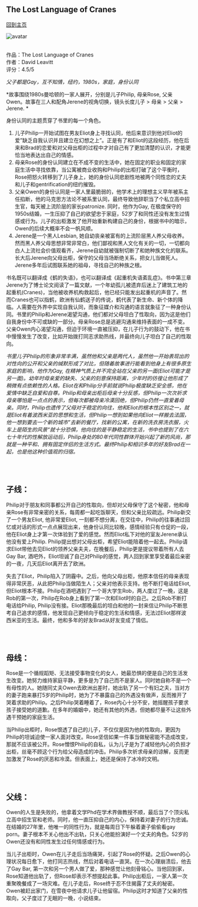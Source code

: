 ## The Lost Language of Cranes
[回到主页](https://boheme130.github.io/Fiction.git.io/)

![avatar](https://cdn.shopify.com/s/files/1/0257/3165/products/7925217_1000x.jpg?v=1508192505)
<br>
<br>

作品：The Lost Language of Cranes <br>
作者：David Leavitt <br>
评分：4.5/5 <br>

*父子都是Gay，互不知情，纽约，1980s，家庭，身份认同*

*故事围绕1980s曼哈顿的一家人展开，分别是儿子Philip, 母亲Rose, 父亲Owen。故事在三人和配角Jerene的视角切换，镜头长度儿子 > 母亲 > 父亲 > Jerene. *

身份认同的主题贯穿了书里的每一个角色。<br>
1. 儿子Philip一开始试图在男友Eliot身上寻找认同，他后来意识到他对Eliot的爱”缺乏自我认识并且建立在幻想之上”。正是有了和Eliot的这段经历，他在后来和Brad的恋爱和对父母出柜的过程中才对自己有了更加清楚的认识，才能更恰当地表达出自己的情感。<br>
2. 母亲Rose的身份认同建立在不成不变的生活中，她在固定的职业和固定的家庭生活中寻找依靠，当公寓被商业收购和Philip的出柜打破了这个平衡时，Rose把怒火转移到了儿子身上，她的身份认同悲剧性地被两个同性恋的丈夫和儿子和gentrification的纽约摧毁。<br>
3. 父亲Owen的身份认同是一家人里最脆弱的，他学术上的理想主义早年被系主任掐断，他的马克思方法论不被系里认同，最终导致他辞职当了个私立高中招生官，每天被上流阶层的家长patronize. 同时，他作为Gay, 在极度保守的1950s结婚，一生压抑了自己的欲望忠于家庭，52岁了和同性还没有发生过情感或行为。儿子的出柜激发了他开始重新构建自己的身份，根据书中的暗示，Owen的后续大概率不会一帆风顺。<br>
4. Jerene是一个黑人Lesbian, 她自幼丧亲被富有的上流阶层黑人养父母收养。然而黑人养父母思想非常非常白，他们鄙视和黑人文化有关的一切，一切都向白人上流社会价值观看齐，Jerene自幼就被强制切断了和她种族文化的联系。长大后Jerene向父母出柜，保守的父母当场断绝关系，把女儿当做死人。Jerene多年后试图联系她的祖母，寻找自己的种族之根。<br>

书名既可以翻译成《鹤的失语》，也可以翻译成《起重机失语紊乱症》。书中第三章Jerene为了博士论文阅读了一篇文献，一个年幼孤儿被遗弃后迷上了建筑工地的起重机(Cranes)，当他被收养机构救起后，他已经只能发出起重机的声音了。然而Cranes也可以指鹤，欧洲有仙鹤送子的传说，鹤代表了新生命、新个体的降临。人需要在外界中实现自我认同，而象征媒介和沟通的语言就象征了一种身份认同。书里的Philip和Jerene渴望沟通，他们都对父母坦白了性取向，因为这是他们自我身份中不可或缺的一部分。母亲Rose总是逃避沟通来维持表面的一成不变。父亲Owen内心渴望沟通，但迫于环境一直被压抑，在儿子行为的鼓动下，他在书中慢慢发生了改变，比如开始拨打同志求助热线，并最终向儿子坦白了自己的性取向。

*书里儿子Philip的形象非常丰满，虽然他和父亲是两代人，虽然他一开始表现出的对性向的公开和父亲的缄默形成了对比，但随着故事进行能看到他身上有很多原生家庭的影响，他作为Gay, 在精神气质上并不完全站在父亲的另一面(Eliot可能才是另一面)。幼年时母亲爱的缺失、父亲的刻意保持距离，少年时的彷徨让他形成了稍微有点依赖性的人格。Eliot在和Philip分手前就说Philip极度缺乏安全感，他在爱情中缺乏自爱和自尊。Philip和母亲出柜后母亲十分反感，但Philip一次次祈求母亲哪怕是一点点的表示，但每次都被母亲冷漠回绝，但Philip仍然一直爱着母亲。同时，Philip也遗传了父母对于稳定的向往，他和Eliot的根本性区别之一，就是Eliot有着波西米亚的思想和生活，但Philip一想到如果他向Eliot一样搬去法国，他一想到要去一个新的城市”去新的餐厅，找新的公寓，在新的洗衣房洗衣服，火车上是陌生的风景“就十分恐惧，他向往的是平静稳定的生活，书中也提到了在六七十年代的性解放运动后，Philip身处的80年代同性群体开始兴起了新的风尚，那就是一种平和、拥有固定伴侣的生活方式。最终Philip和相识多年的好友Brad在一起，也是他这种价值观的归宿。*

<br>
<br>


## 子线：
Philip对于朋友和同事都公开自己的性取向，但却对父母保守了这个秘密，他和母亲Rose有非常亲密的关系，每周都一起吃饭聊天，但和父亲比较疏远。Philip新交了一个男友Eliot, 他非常爱Eliot, 一刻都不想分离，在交往中，Philip的往事通过回忆或对话的形式一点点展现出来，他身份认同比较晚，感情经验只有仓促的一段，他在Eliot身上才第一次体验到了爱的感觉。然而Eliot私下对他的室友Jerene承认他没有爱上Philip. Philip提出想对父母出柜，希望Eliot能陪着他一起去。Philip请求Eliot带他去见Eliot的领养父亲夫夫，在晚餐后，Philip更是提议带着所有人去Gay Bar, 酒吧外，Eliot坦诚了自己对Philip的感觉，两人回到家里享受着最后亲密的一夜，几天后Eliot离开去了欧洲。

失去了Eliot，Philip陷入了阴霾中。之后，他向父母出柜，他原本信任的母亲表现得非常厌恶，从此把Philip当做陌生人；父亲对他表示支持。他不断打电话给Eliot, 但Eliot根本不接。Philip在酒吧遇到了一个哥大学生Rob，两人度过了一晚，这是Rob的第一次，Philip在Rob身上看到了第一次和Eliot时的自己。之后Rob不断打电话给Philip, Philip没有接。Eliot那晚最后的坦白和他的一封来信让Philip不断思考自己追求的感情，他发现自己更倾向于稳定的生活和情感，无法过Eliot那样波西米亚的生活。最终，他和多年的好友Brad从好友变成了情侣。

<br>
<br>

## 母线：
Rose是一个循规蹈矩、无法接受事物变化的女人，她最恐惧的便是自己的生活发生改变。她努力维持家庭平静，更多是为了自己而不是家人。同时她自称不是一个有母性的人。她随同丈夫Owen去欧洲出差时，她出轨了另一个有妇之夫，当对方的妻子跑来暴打5岁的Philip时，她为了不暴露自己的外遇没有做声，反而推开了哭着求助的Philip。之后Philip哭着睡着了，Rose内心十分不安，她摇醒孩子要求孩子接受她的道歉。在多年的婚姻中，她还有其他的外遇，但她都尽量不让这些外遇干预她的家庭生活。

当Philip出柜时，Rose恨透了自己的儿子，不仅仅是因为他的性取向，更因为Philip的坦诚迫使一家人面对改变。Rose坚信如果一件事当做秘密能不造成改变，那就不应该被公开。Rose憎恨Philip的自私，认为儿子是为了减轻他内心的负担才出柜，丝毫不顾这个行为给父母造成的冲击。Philip多次祈求母亲的谅解，反而更加激发了Rose的厌恶和冷漠。但表面上，她还是保持了冰冷的文明。

<br>
<br>


## 父线：
Owen的人生是失败的，他拿着文学Phd在学术界做教授不顺，最后当了个顶尖私立高中招生官和老师。同时，他一直压抑自己的内心，保持着对妻子的行为忠诚。在结婚的27年里，他唯一的同性行为，就是每周日下午躲着妻子偷偷看gay porn。妻子根本不关心他出不出轨，只关心他能扮演好一个丈夫的角色。52岁的Owen还没有和同性发生过任何情感或行为。

当儿子出柜时，Owen在儿子走后当场痛哭，引起了Rose的怀疑。之后Owen的心理状况每日愈下，他打同志热线，然后对着电话一直哭。在一次心理崩溃后，他去了Gay Bar, 第一次和另一个男人做了爱，那种感觉让他刻骨铭心。当他回到家，Rose知道他出轨了，但Rose却表示不想提起此事。Philip出柜后，一家人第一次重聚晚餐成了一场灾难。在儿子走后，Rose终于忍不住揭露了丈夫的秘密。Owen被赶出家门，在雪夜中他请求儿子让他留宿。Philip这时才知道了父亲的性取向，父子度过了无眠的一晚，小说结束。

